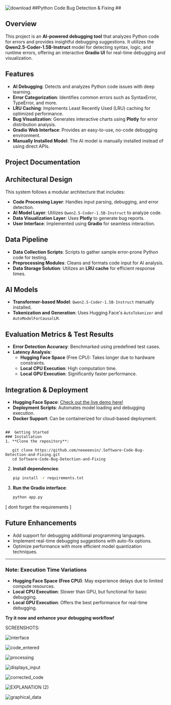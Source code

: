 ![download](https://github.com/user-attachments/assets/f992bfbd-d50e-4a1c-98e3-ef3530550d6b)
##Python  Code Bug Detection & Fixing ##

 ## Overview
This project is an **AI-powered debugging tool** that analyzes Python code for errors and provides insightful debugging suggestions. It utilizes the **Qwen2.5-Coder-1.5B-Instruct** model for detecting syntax, logic, and runtime errors, offering an interactive **Gradio UI** for real-time debugging and visualization.

  ## Features
- **AI Debugging**: Detects and analyzes Python code issues with deep learning.
- **Error Categorization**: Identifies common errors such as SyntaxError, TypeError, and more.
- **LRU Caching**: Implements Least Recently Used (LRU) caching for optimized performance.
- **Bug Visualization**: Generates interactive charts using **Plotly** for error distribution analysis.
- **Gradio Web Interface**: Provides an easy-to-use, no-code debugging environment.
- **Manually Installed Model**: The AI model is manually installed instead of using direct APIs.

 ##  Project Documentation
 
  ## Architectural Design
This system follows a modular architecture that includes:
- **Code Processing Layer**: Handles input parsing, debugging, and error detection.
- **AI Model Layer**: Utilizes `Qwen2.5-Coder-1.5B-Instruct` to analyze code.
- **Data Visualization Layer**: Uses **Plotly** to generate bug reports.
- **User Interface**: Implemented using **Gradio** for seamless interaction.

## Data Pipeline
- **Data Collection Scripts**: Scripts to gather sample error-prone Python code for testing.
- **Preprocessing Modules**: Cleans and formats code input for AI analysis.
- **Data Storage Solution**: Utilizes an **LRU cache** for efficient response times.

 ##  AI Models
- **Transformer-based Model**: `Qwen2.5-Coder-1.5B-Instruct` manually installed.
- **Tokenization and Generation**: Uses Hugging Face's `AutoTokenizer` and `AutoModelForCausalLM`.

 ## Evaluation Metrics & Test Results
- **Error Detection Accuracy**: Benchmarked using predefined test cases.
- **Latency Analysis**:
  - **Hugging Face Space** (Free CPU): Takes longer due to hardware constraints.
  - **Local CPU Execution**: High computation time.
  - **Local GPU Execution**: Significantly faster performance.


## Integration & Deployment
- **Hugging Face Space**: [Check out the live demo here!](<https://huggingface.co/spaces/neviiiiii/fixyourbugs>)
- **Deployment Scripts**: Automates model loading and debugging execution.
- **Docker Support**: Can be containerized for cloud-based deployment.


```

##  Getting Started
### Installation
1. **Clone the repository**:
   
   git clone https://github.com/neeeeevin/.Software-Code-Bug-Detection-and-Fixing.git
   cd Software-Code-Bug-Detection-and-Fixing
   ```

2. **Install dependencies**:
   ```bash
   pip install -r requirements.txt
   ```
3. **Run the Gradio interface**:
   ```bash
   python app.py
   ```
[ dont forget the requirements ]

##  Future Enhancements
- Add support for debugging additional programming languages.
- Implement real-time debugging suggestions with auto-fix options.
- Optimize performance with more efficient model quantization techniques.

---
###  Note: Execution Time Variations
- **Hugging Face Space (Free CPU)**: May experience delays due to limited compute resources.
- **Local CPU Execution**: Slower than GPU, but functional for basic debugging.
- **Local GPU Execution**: Offers the best performance for real-time debugging.

 **Try it now and enhance your debugging workflow!**



SCREENSHOTS:

![interface](https://github.com/user-attachments/assets/2a8517f4-2105-4e54-b690-e6cbbe344548)


![code_entered](https://github.com/user-attachments/assets/51b092f1-d715-4f50-88d4-0a0abdaa1f56)








![processing](https://github.com/user-attachments/assets/7d2f98c6-5e37-4d03-95f1-5cb2c3bb9c9a)





![displays_input](https://github.com/user-attachments/assets/c2371231-0fdb-4a21-bd3f-d1cf98333958)




![corrected_code](https://github.com/user-attachments/assets/21e5e725-cf47-4395-9d29-a6417a9ecfa6)


![EXPLANATION (2)](https://github.com/user-attachments/assets/fca94983-d16c-4965-b86b-a0404b5b6037)


![graphical_data](https://github.com/user-attachments/assets/e44a5359-6432-42e8-a1db-ce6388b8ba3e)








